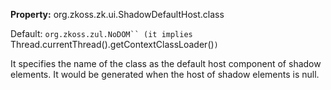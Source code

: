 **Property:** org.zkoss.zk.ui.ShadowDefaultHost.class

Default:  `org.zkoss.zul.NoDOM`` (it implies `Thread.currentThread().getContextClassLoader()`)`

It specifies the name of the class as the default host component of
shadow elements. It would be generated when the host of shadow elements
is null.
